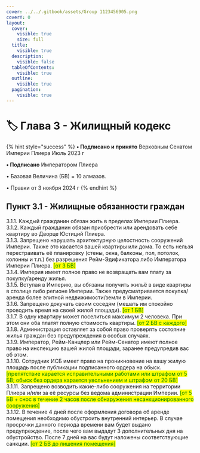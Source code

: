 ```yaml
---
cover: ../../.gitbook/assets/Group 1123456905.png
coverY: 0
layout:
  cover:
    visible: true
    size: full
  title:
    visible: true
  description:
    visible: false
  tableOfContents:
    visible: true
  outline:
    visible: true
  pagination:
    visible: true
---
```


# 🏷️ Глава 3 - Жилищный кодекс

{% hint style="success" %}
**•  Подписано и принято** Верховным Сенатом Империи Плиера Июль 2023 г

**•  Подписано** Императором Плиера

•  Базовая Величина (БВ) = 10 алмазов.

•  Правки от 3 ноября 2024 г
{% endhint %}

## Пункт 3.1 - Жилищные обязанности граждан

3.1.1.  Каждый гражданин обязан жить в пределах Империи Плиера.\
3.1.2.  Каждый гражданин обязан приобрести или арендовать себе квартиру во Дворце Юстиций Плиера.\
3.1.3.  Запрещено нарушать архитектурную целостность сооружений Империи. Также это касается вашей квартиры или дома. То есть нельзя перестраивать её планировку (стены, окна, балконы, пол, потолок, колонны и т.п.) без разрешения Рейм-Эдификатора либо Императора Империи Плиера. <mark style="color:green;">\[от 3 БВ]</mark>\
3.1.4.  Империя имеет полное право не возвращать вам плату за покупку/аренду жилья.\
3.1.5.  Вступая в Империю, вы обязаны получить жильё в виде квартиры в столице либо регионе Империи. Также предусматривается покупка/аренда более элитной недвижимости/земли в Империи.\
3.1.6.  Запрещено докучать своим соседям (мешать им спокойно проводить время на своей жилой площади). <mark style="color:green;">\[от 1 БВ]</mark>\
3.1.7.  В одну квартиру может поселиться максимум 2 человека. При этом они оба платят полную стоимость квартиры. <mark style="color:green;">\[от 2 БВ с каждого]</mark>\
3.1.8.  Администрация оставляет за собой право проверять состояние жилья граждан без предупреждения в особых случаях.\
3.1.9.  Император, Рейм-Канцлер или Рейм-Сенатор имеют полное право на инспекцию вашей жилой площади, заранее предупредив вас об этом.\
3.1.10.  Сотрудник ИСБ имеет право на проникновение на вашу жилую площадь после публикации подписанного ордера на обыск. <mark style="color:green;">\[препятствие карается исправительными работами или штрафом от 5 БВ; обыск без ордера карается увольнением и штрафом от 20 БВ]</mark>\
3.1.11.  Запрещено возводить какие-либо сооружения на территории Плиера и/или за её ресурсы без ведома администрации Империи. <mark style="color:green;">\[от 5 БВ + снос в течение 2 часов после обнаружения несанкционированного сооружения]</mark>\
3.1.12.  В течение 4 дней после оформления договора об аренде помещения необходимо обустроить внутренний интерьер. В случае просрочки данного периода времени вам будет выдано предупреждение, после чего вам выдадут 3 дополнительных дня на обустройство. После 7 дней на вас будут наложены соответствующие санкции. <mark style="color:green;">\[от 2 БВ до лишения помещения]</mark>
